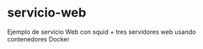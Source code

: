 servicio-web
============

Ejemplo de servicio Web con squid + tres servidores web usando contenedores Docker
